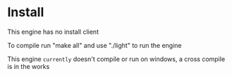 # Install

This engine has no install client

To compile run "make all" and use "./light" to run the engine

This engine `currently` doesn't compile or run on windows, a cross compile is in the works 
